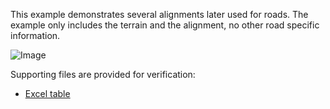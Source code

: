 This example demonstrates several alignments later used for roads. The example only includes the terrain and the alignment, no other road specific information.

![Image](../../../../figures/examples/ex-terrain-alignment.png)

Supporting files are provided for verification:

* [Excel table](../../../../figures/examples/ex-terrain-alignment.xlsx)